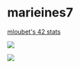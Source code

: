# marieines7
[mloubet's 42 stats](https://badge42.herokuapp.com/api/stats/mloubet?cursus=42Cursus)

<p>
	<img align="center" src="https://1337-readme.vercel.app/api/profile?cursus=42cursus&dark=true&leet_logo=hide&login=marieines7">
</p>


<a href= "https://www.linkedin.com/in/marieinesloubet/">
<img align=center src="https://img.shields.io/badge/linkedin-%230077B5.svg?&style=for-the-badge&logo=linkedin&logoColor=white" /></a>
